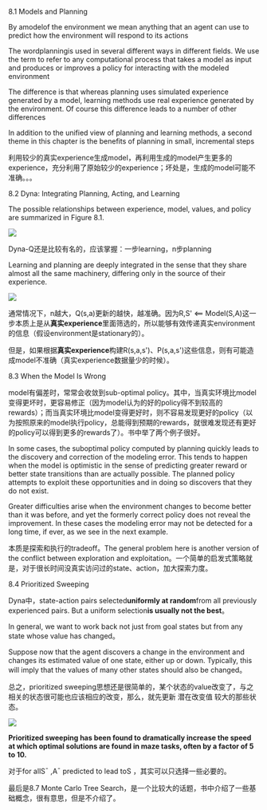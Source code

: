 8.1 Models and Planning

By amodelof the environment we mean anything that an agent can use to predict how the environment will respond to its actions

The wordplanningis used in several different ways in different fields. We use the term to refer to any computational process that takes a model as input and produces or improves a policy for interacting with the modeled environment

The difference is that whereas planning uses simulated experience generated by a model, learning methods use real experience generated by the environment. Of course this difference leads to a number of other differences

In addition to the unified view of planning and learning methods, a second theme in this chapter is the benefits of planning in small, incremental steps

利用较少的真实experience生成model，再利用生成的model产生更多的experience，充分利用了原始较少的experience；坏处是，生成的model可能不准确。。。

8.2 Dyna: Integrating Planning, Acting, and Learning

The possible relationships between experience, model, values, and policy are summarized in Figure 8.1.

![](http://img.blog.csdn.net/20170803102146017?watermark/2/text/aHR0cDovL2Jsb2cuY3Nkbi5uZXQvbW1jMjAxNQ==/font/5a6L5L2T/fontsize/400/fill/I0JBQkFCMA==/dissolve/70/gravity/Center)

Dyna-Q还是比较有名的，应该掌握：一步learning，n步planning

Learning and planning are deeply integrated in the sense that they share almost all the same machinery, differing only in the source of their experience.

![](http://img.blog.csdn.net/20170803102411081?watermark/2/text/aHR0cDovL2Jsb2cuY3Nkbi5uZXQvbW1jMjAxNQ==/font/5a6L5L2T/fontsize/400/fill/I0JBQkFCMA==/dissolve/70/gravity/Center)

通常情况下，n越大，Q\(s,a\)更新的越快，越准确。因为R,S' &lt;== Model\(S,A\)这一步本质上是从**真实experience**里面筛选的，所以能够有效传递真实environment的信息（假设environment是stationary的）。

但是，如果根据**真实experience**构建R\(s,a,s'\)、P\(s,a,s'\)这些信息，则有可能造成model不准确（真实experience数据量少的时候）。

8.3 When the Model Is Wrong

model有偏差时，常常会收敛到sub-optimal policy。其中，当真实环境比model变得更坏时，更容易修正（因为model认为的好的policy得不到较高的rewards）；而当真实环境比model变得更好时，则不容易发现更好的policy（以为按照原来的model执行policy，总能得到预期的rewards，就很难发现还有更好的policy可以得到更多的rewards了）。书中举了两个例子很好。

In some cases, the suboptimal policy computed by planning quickly leads to the discovery and correction of the modeling error. This tends to happen when the model is  optimistic in the sense of predicting greater reward or better state transitions than are actually possible. The planned policy attempts to exploit these opportunities and in doing so discovers that they do not exist.

Greater difficulties arise when the environment changes to become better than it was before, and yet the formerly correct policy does not reveal the improvement. In these cases the modeling error may not be detected for a long time, if ever, as we see in the next example.

本质是探索和执行的tradeoff。The general problem here is another version of the conflict between exploration and exploitation。一个简单的启发式策略就是，对于很长时间没真实访问过的state、action，加大探索力度。

8.4 Prioritized Sweeping

Dyna中，state-action pairs selected**uniformly at random**from all previously experienced pairs. But a uniform selection**is usually not the best**。

In general, we want to work back not just from goal states but from any state whose value has changed。

Suppose now that the agent discovers a change in the environment and changes its estimated value of one state, either up or down. Typically, this will imply that the values of many other states should also be changed。

总之，prioritized sweeping思想还是很简单的，某个状态的value改变了，与之相关的状态很可能也应该相应的改变，那么，就先更新 潜在改变值 较大的那些状态。

![](http://img.blog.csdn.net/20170803105746641?watermark/2/text/aHR0cDovL2Jsb2cuY3Nkbi5uZXQvbW1jMjAxNQ==/font/5a6L5L2T/fontsize/400/fill/I0JBQkFCMA==/dissolve/70/gravity/Center)

**Prioritized sweeping has been found to dramatically increase the speed at which optimal solutions are found in maze tasks, often by a factor of 5 to 10.**

对于for allS¯ ,A¯ predicted to lead toS ，其实可以只选择一些必要的。



最后是8.7 Monte Carlo Tree Search，是一个比较大的话题，书中介绍了一些基础概念，很有意思，但是不介绍了。

